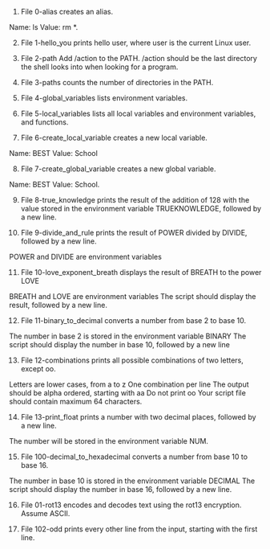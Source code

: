 1. File 0-alias creates an alias.

Name: ls
Value: rm *.

2. File 1-hello_you prints hello user, where user is the current Linux user.

3. File 2-path Add /action to the PATH. /action should be the last directory the shell looks into when looking for a program.

4. File 3-paths counts the number of directories in the PATH.

5. File 4-global_variables lists environment variables.

6. File 5-local_variables lists all local variables and environment variables, and functions.

7. File 6-create_local_variable creates a new local variable.

Name: BEST
Value: School

8. File 7-create_global_variable creates a new global variable.

Name: BEST
Value: School.

9. File 8-true_knowledge prints the result of the addition of 128 with the value stored in the environment variable TRUEKNOWLEDGE, followed by a new line.

10. File 9-divide_and_rule prints the result of POWER divided by DIVIDE, followed by a new line.

POWER and DIVIDE are environment variables

11. File 10-love_exponent_breath displays the result of BREATH to the power LOVE

BREATH and LOVE are environment variables
The script should display the result, followed by a new line.

12. File 11-binary_to_decimal converts a number from base 2 to base 10.

The number in base 2 is stored in the environment variable BINARY
The script should display the number in base 10, followed by a new line

13. File 12-combinations prints all possible combinations of two letters, except oo.

Letters are lower cases, from a to z
One combination per line
The output should be alpha ordered, starting with aa
Do not print oo
Your script file should contain maximum 64 characters.

14. File 13-print_float prints a number with two decimal places, followed by a new line.

The number will be stored in the environment variable NUM.

15. File 100-decimal_to_hexadecimal converts a number from base 10 to base 16.

The number in base 10 is stored in the environment variable DECIMAL
The script should display the number in base 16, followed by a new line.

16. File 01-rot13 encodes and decodes text using the rot13 encryption. Assume ASCII.

17. File 102-odd prints every other line from the input, starting with the first line.